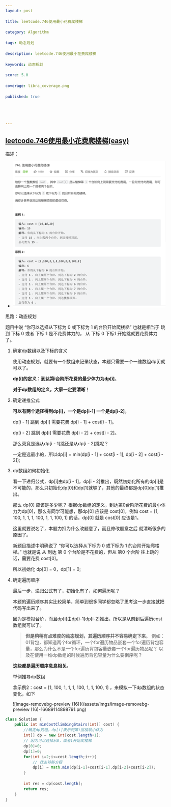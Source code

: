 ```yaml
---
layout: post

title: leetcode.746使用最小花费爬楼梯

category: Algorithm

tags: 动态规划

description: leetcode.746使用最小花费爬楼梯

keywords: 动态规划

score: 5.0

coverage: libra_coverage.png

published: true




---
```


##  [leetcode.746使用最小花费爬楼梯(easy)](https://leetcode.cn/problems/min-cost-climbing-stairs/)

描述：

- ![image-20221120102729180](/assets/imgs/image-20221120102729180.png)

思路：动态规划

题目中说 “你可以选择从下标为 0 或下标为 1 的台阶开始爬楼梯” 也就是相当于 跳到 下标 0 或者 下标 1 是不花费体力的， 从 下标 0 下标1 开始跳就要花费体力了。

1. 确定dp数组以及下标的含义

   使用动态规划，就要有一个数组来记录状态，本题只需要一个一维数组dp[i]就可以了。

   **dp[i]的定义：到达第i台阶所花费的最少体力为dp[i]**。

   **对于dp数组的定义，大家一定要清晰！**

2. 确定递推公式

   **可以有两个途径得到dp[i]，一个是dp[i-1] 一个是dp[i-2]**。

   dp[i - 1] 跳到 dp[i] 需要花费 dp[i - 1] + cost[i - 1]。

   dp[i - 2] 跳到 dp[i] 需要花费 dp[i - 2] + cost[i - 2]。

   那么究竟是选从dp[i - 1]跳还是从dp[i - 2]跳呢？

   一定是选最小的，所以dp[i] = min(dp[i - 1] + cost[i - 1], dp[i - 2] + cost[i - 2]);

3. dp数组如何初始化

   看一下递归公式，dp[i]由dp[i - 1]，dp[i - 2]推出，既然初始化所有的dp[i]是不可能的，那么只初始化dp[0]和dp[1]就够了，其他的最终都是dp[0]dp[1]推出。

   那么 dp[0] 应该是多少呢？ 根据dp数组的定义，到达第0台阶所花费的最小体力为dp[0]，那么有同学可能想，那dp[0] 应该是 cost[0]，例如 cost = [1, 100, 1, 1, 1, 100, 1, 1, 100, 1] 的话，dp[0] 就是 cost[0] 应该是1。

   这里就要说名了，本题力扣为什么改题意了，而且修改题意之后 就清晰很多的原因了。

   新题目描述中明确说了 “你可以选择从下标为 0 或下标为 1 的台阶开始爬楼梯。” 也就是说 从 到达 第 0 个台阶是不花费的，但从 第0 个台阶 往上跳的话，需要花费 cost[0]。

   所以初始化 dp[0] = 0，dp[1] = 0;


4. 确定遍历顺序

   最后一步，递归公式有了，初始化有了，如何遍历呢？

   本题的遍历顺序其实比较简单，简单到很多同学都忽略了思考这一步直接就把代码写出来了。

   因为是模拟台阶，而且dp[i]由dp[i-1]dp[i-2]推出，所以是从前到后遍历cost数组就可以了。

   > **但是稍稍有点难度的动态规划，其遍历顺序并不容易确定下来**。 例如：01背包，都知道两个for循环，一个for遍历物品嵌套一个for遍历背包容量，那么为什么不是一个for遍历背包容量嵌套一个for遍历物品呢？ 以及在使用一维dp数组的时候遍历背包容量为什么要倒序呢？

   **这些都是遍历顺序息息相关。**

   举例推导dp数组

   拿示例2：cost = [1, 100, 1, 1, 1, 100, 1, 1, 100, 1] ，来模拟一下dp数组的状态变化，如下

   ![image-removebg-preview (16)](/assets/imgs/image-removebg-preview (16)-16689114898791.png)



```java
class Solution {
    public int minCostClimbingStairs(int[] cost) {
        //确定dp数组，dp[i]表示到第i层楼最小体力
        int[] dp = new int[cost.length+1];
        // 因为可以选择从0，或者1开始爬楼梯
        dp[0]=0;
        dp[1]=0;
        for(int i=2;i<=cost.length;i++){
            // 状态转移方程
            dp[i] = Math.min(dp[i-1]+cost[i-1],dp[i-2]+cost[i-2]);
        }
        
        int res = dp[cost.length];
        return res;
    }
}
```

